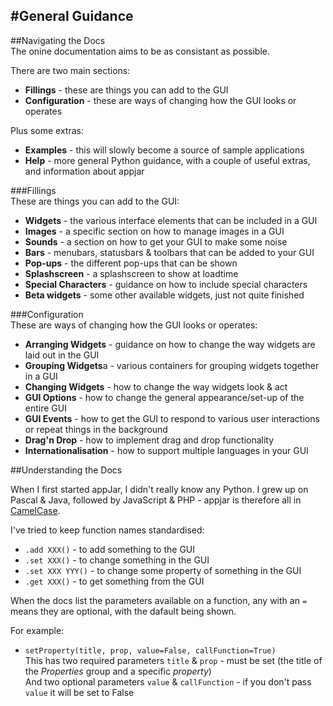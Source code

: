 #General Guidance
---

##Navigating the Docs  
The onine documentation aims to be as consistant as possible.  

There are two main sections:  

* **Fillings** - these are things you can add to the GUI  
* **Configuration** - these are ways of changing how the GUI looks or operates  

Plus some extras:  

* **Examples** - this will slowly become a source of sample applications  
* **Help** - more general Python guidance, with a couple of useful extras, and information about appjar  

###Fillings  
These are things you can add to the GUI:  

* **Widgets** - the various interface elements that can be included in a GUI  
* **Images** - a specific section on how to manage images in a GUI  
* **Sounds** - a section on how to get your GUI to make some noise  
* **Bars** - menubars, statusbars & toolbars that can be added to your GUI  
* **Pop-ups** - the different pop-ups that can be shown  
* **Splashscreen** - a splashscreen to show at loadtime  
* **Special Characters** - guidance on how to include special characters  
* **Beta widgets** - some other available widgets, just not quite finished  

###Configuration  
These are ways of changing how the GUI looks or operates:  

* **Arranging Widgets** - guidance on how to change the way widgets are laid out in the GUI  
* **Grouping Widgets**a - various containers for grouping widgets together in a GUI  
* **Changing Widgets** - how to change the way widgets look & act  
* **GUI Options** - how to change the general appearance/set-up of the entire GUI  
* **GUI Events** - how to get the GUI to respond to various user interactions or repeat things in the background   
* **Drag'n Drop** - how to implement drag and drop functionality  
* **Internationalisation** - how to support multiple languages in your GUI  

##Understanding the Docs  

When I first started appJar, I didn't really know any Python. I grew up on Pascal & Java, followed by JavaScript & PHP - appjar is therefore all in [CamelCase](https://en.wikipedia.org/wiki/Camel_case).

I've tried to keep function names standardised:

* `.add XXX()` - to add something to the GUI   
* `.set XXX()` - to change something in the GUI  
* `.set XXX YYY()` - to change some property of something in the GUI  
* `.get XXX()` - to get something from the GUI

When the docs list the parameters available on a function, any with an `=` means they are optional, with the dafault being shown.  

For example:  

* `setProperty(title, prop, value=False, callFunction=True)`  
    This has two required parameters `title` & `prop` - must be set (the title of the *Properties* group and a specific *property*)  
    And two optional parameters `value` & `callFunction` - if you don't pass `value` it will be set to False  
